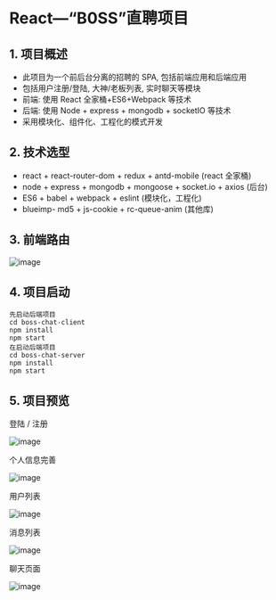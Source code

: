 # React—“B0SS”直聘项目

## 1. 项目概述

- 此项目为一个前后台分离的招聘的 SPA, 包括前端应用和后端应用 
- 包括用户注册/登陆, 大神/老板列表, 实时聊天等模块 
- 前端: 使用 React 全家桶+ES6+Webpack 等技术 
- 后端: 使用 Node + express + mongodb + socketIO 等技术 
- 采用模块化、组件化、工程化的模式开发 

## 2. 技术选型

- react + react-router-dom + redux + antd-mobile (react 全家桶)
- node + express + mongodb + mongoose + socket.io + axios (后台)
- ES6 + babel + webpack + eslint (模块化，工程化)
- blueimp- md5 + js-cookie + rc-queue-anim (其他库)

## 3. 前端路由

![image](/BOSS-Chat/imgs/1.jpg)

## 4. 项目启动

```
先启动后端项目
cd boss-chat-client
npm install 
npm start
在启动后端项目
cd boss-chat-server
npm install
npm start
```

## 5. 项目预览

登陆 / 注册

![image](/BOSS-Chat/imgs/2.jpg)


个人信息完善

![image](/BOSS-Chat/imgs/3.jpg)

用户列表

![image](/BOSS-Chat/imgs/4.jpg)

消息列表

![image](/BOSS-Chat/imgs/5.jpg)

聊天页面

![image](/BOSS-Chat/imgs/6.jpg)





















































